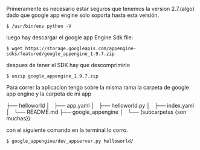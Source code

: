 
Primeramente es necesario estar seguros que tenemos la version 2.7.(algo) dado que google app engine solo soporta hasta esta versión.

    $ /usr/bin/env python -V

luego hay  descargar el google app Engine Sdk file:

    $ wget https://storage.googleapis.com/appengine-sdks/featured/google_appengine_1.9.7.zip

despues de tener el SDK hay que descomprimirlo 

    $ unzip google_appengine_1.9.7.zip

Para correr la aplicacion tengo sobre la misma rama la carpeta de google app engine y la carpeta de mi app 


├── helloworld
│   ├── app.yaml
│   ├── helloworld.py
│   ├── index.yaml
│   └── README.md
├── google_appengine
│   └── (subcarpetas {son muchas})

con el siguiente comando en la terminal lo corro.

	$ google_appengine/dev_appserver.py helloworld/